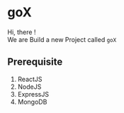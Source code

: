 # goX

Hi, there !<br>
We are Build a new Project called `goX` <br>

## Prerequisite

1. ReactJS
2. NodeJS
3. ExpressJS
4. MongoDB
